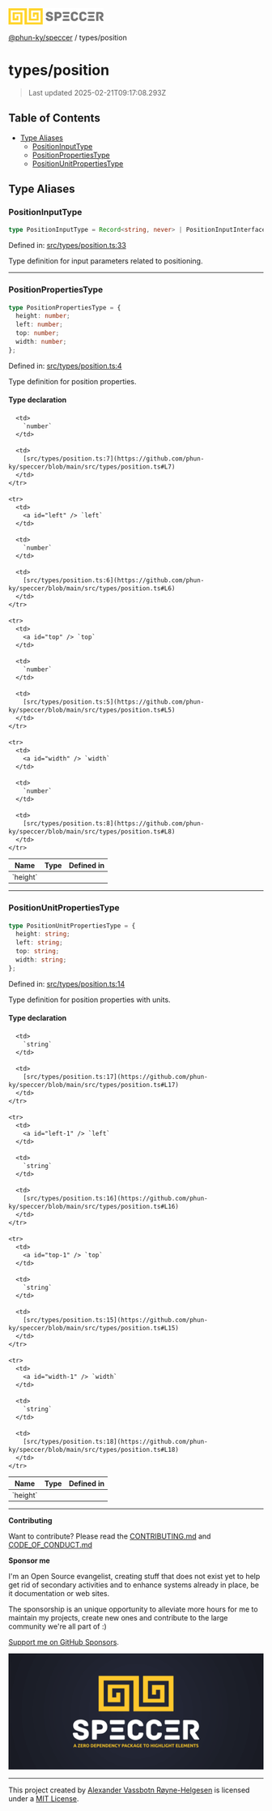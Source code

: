 <div>
  <img alt="SPECCER logo" src="https://raw.githubusercontent.com/phun-ky/speccer/main/public/logo-speccer-horizontal-colored-package.svg?raw=true" style="max-height:32px;" />
</div>

[@phun-ky/speccer](../README.md) / types/position

# types/position

> Last updated 2025-02-21T09:17:08.293Z

## Table of Contents

- [Type Aliases](#type-aliases)
  - [PositionInputType](#positioninputtype)
  - [PositionPropertiesType](#positionpropertiestype)
  - [PositionUnitPropertiesType](#positionunitpropertiestype)

## Type Aliases

### PositionInputType

```ts
type PositionInputType = Record<string, never> | PositionInputInterface;
```

Defined in: [src/types/position.ts:33](https://github.com/phun-ky/speccer/blob/main/src/types/position.ts#L33)

Type definition for input parameters related to positioning.

---

### PositionPropertiesType

```ts
type PositionPropertiesType = {
  height: number;
  left: number;
  top: number;
  width: number;
};
```

Defined in: [src/types/position.ts:4](https://github.com/phun-ky/speccer/blob/main/src/types/position.ts#L4)

Type definition for position properties.

#### Type declaration

<table>
  <thead>
    <tr>
      <th>Name</th>
      <th>Type</th>
      <th>Defined in</th>
    </tr>
  </thead>

  <tbody>
    <tr>
      <td>
        <a id="height" /> `height`
      </td>

      <td>
        `number`
      </td>

      <td>
        [src/types/position.ts:7](https://github.com/phun-ky/speccer/blob/main/src/types/position.ts#L7)
      </td>
    </tr>

    <tr>
      <td>
        <a id="left" /> `left`
      </td>

      <td>
        `number`
      </td>

      <td>
        [src/types/position.ts:6](https://github.com/phun-ky/speccer/blob/main/src/types/position.ts#L6)
      </td>
    </tr>

    <tr>
      <td>
        <a id="top" /> `top`
      </td>

      <td>
        `number`
      </td>

      <td>
        [src/types/position.ts:5](https://github.com/phun-ky/speccer/blob/main/src/types/position.ts#L5)
      </td>
    </tr>

    <tr>
      <td>
        <a id="width" /> `width`
      </td>

      <td>
        `number`
      </td>

      <td>
        [src/types/position.ts:8](https://github.com/phun-ky/speccer/blob/main/src/types/position.ts#L8)
      </td>
    </tr>

  </tbody>
</table>

---

### PositionUnitPropertiesType

```ts
type PositionUnitPropertiesType = {
  height: string;
  left: string;
  top: string;
  width: string;
};
```

Defined in: [src/types/position.ts:14](https://github.com/phun-ky/speccer/blob/main/src/types/position.ts#L14)

Type definition for position properties with units.

#### Type declaration

<table>
  <thead>
    <tr>
      <th>Name</th>
      <th>Type</th>
      <th>Defined in</th>
    </tr>
  </thead>

  <tbody>
    <tr>
      <td>
        <a id="height-1" /> `height`
      </td>

      <td>
        `string`
      </td>

      <td>
        [src/types/position.ts:17](https://github.com/phun-ky/speccer/blob/main/src/types/position.ts#L17)
      </td>
    </tr>

    <tr>
      <td>
        <a id="left-1" /> `left`
      </td>

      <td>
        `string`
      </td>

      <td>
        [src/types/position.ts:16](https://github.com/phun-ky/speccer/blob/main/src/types/position.ts#L16)
      </td>
    </tr>

    <tr>
      <td>
        <a id="top-1" /> `top`
      </td>

      <td>
        `string`
      </td>

      <td>
        [src/types/position.ts:15](https://github.com/phun-ky/speccer/blob/main/src/types/position.ts#L15)
      </td>
    </tr>

    <tr>
      <td>
        <a id="width-1" /> `width`
      </td>

      <td>
        `string`
      </td>

      <td>
        [src/types/position.ts:18](https://github.com/phun-ky/speccer/blob/main/src/types/position.ts#L18)
      </td>
    </tr>

  </tbody>
</table>

---

**Contributing**

Want to contribute? Please read the [CONTRIBUTING.md](https://github.com/phun-ky/speccer/blob/main/CONTRIBUTING.md) and [CODE_OF_CONDUCT.md](https://github.com/phun-ky/speccer/blob/main/CODE_OF_CONDUCT.md)

**Sponsor me**

I'm an Open Source evangelist, creating stuff that does not exist yet to help get rid of secondary activities and to enhance systems already in place, be it documentation or web sites.

The sponsorship is an unique opportunity to alleviate more hours for me to maintain my projects, create new ones and contribute to the large community we're all part of :)

[Support me on GitHub Sponsors](https://github.com/sponsors/phun-ky).

![Speccer banner, with logo and slogan: A zero dependency package to annotate or highlight elements](https://github.com/phun-ky/speccer/blob/main/public/speccer-banner.png?raw=true)

---

This project created by [Alexander Vassbotn Røyne-Helgesen](http://phun-ky.net) is licensed under a [MIT License](https://choosealicense.com/licenses/mit/).
